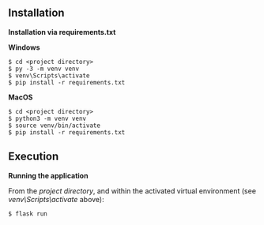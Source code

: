 ﻿## Installation

**Installation via requirements.txt**

**Windows**
```shell
$ cd <project directory>
$ py -3 -m venv venv
$ venv\Scripts\activate
$ pip install -r requirements.txt
```

**MacOS**
```shell
$ cd <project directory>
$ python3 -m venv venv
$ source venv/bin/activate
$ pip install -r requirements.txt
```
## Execution

**Running the application**

From the *project directory*, and within the activated virtual environment (see *venv\Scripts\activate* above):

````shell
$ flask run
```` 
